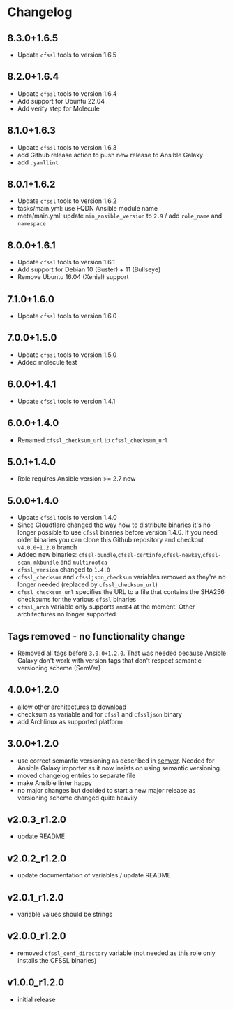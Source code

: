# Changelog

## 8.3.0+1.6.5

- Update `cfssl` tools to version 1.6.5

## 8.2.0+1.6.4

- Update `cfssl` tools to version 1.6.4
- Add support for Ubuntu 22.04
- Add verify step for Molecule

## 8.1.0+1.6.3

- Update `cfssl` tools to version 1.6.3
- add Github release action to push new release to Ansible Galaxy
- add `.yamllint`

## 8.0.1+1.6.2

- Update `cfssl` tools to version 1.6.2
- tasks/main.yml: use FQDN Ansible module name
- meta/main.yml: update `min_ansible_version` to `2.9` / add `role_name` and `namespace`

## 8.0.0+1.6.1

- Update `cfssl` tools to version 1.6.1
- Add support for Debian 10 (Buster) + 11 (Bullseye)
- Remove Ubuntu 16.04 (Xenial) support

## 7.1.0+1.6.0

- Update `cfssl` tools to version 1.6.0

## 7.0.0+1.5.0

- Update `cfssl` tools to version 1.5.0
- Added molecule test

## 6.0.0+1.4.1

- Update `cfssl` tools to version 1.4.1

## 6.0.0+1.4.0

- Renamed `cfssl_checksum_url` to `cfssl_checksum_url`

## 5.0.1+1.4.0

- Role requires Ansible version >= 2.7 now

## 5.0.0+1.4.0

- Update `cfssl` tools to version 1.4.0
- Since Cloudflare changed the way how to distribute binaries it's no longer possible to use `cfssl` binaries before version 1.4.0. If you need older binaries you can clone this Github repository and checkout `v4.0.0+1.2.0` branch
- Added new binaries: `cfssl-bundle`,`cfssl-certinfo`,`cfssl-newkey`,`cfssl-scan`, `mkbundle` and `multirootca`
- `cfssl_version` changed to `1.4.0`
- `cfssl_checksum` and `cfssljson_checksum` variables removed as they're no longer needed (replaced by `cfssl_checksum_url`)
- `cfssl_checksum_url` specifies the URL to a file that contains the SHA256 checksums for the various `cfssl` binaries
- `cfssl_arch` variable only supports `amd64` at the moment. Other architectures no longer supported

## Tags removed - no functionality change

- Removed all tags before `3.0.0+1.2.0`. That was needed because Ansible Galaxy don't work with version tags that don't respect semantic versioning scheme (SemVer)

## 4.0.0+1.2.0

- allow other architectures to download
- checksum as variable and for `cfssl` and `cfssljson` binary
- add Archlinux as supported platform

## 3.0.0+1.2.0

- use correct semantic versioning as described in [semver](https://semver.org). Needed for Ansible Galaxy importer as it now insists on using semantic versioning.
- moved changelog entries to separate file
- make Ansible linter happy
- no major changes but decided to start a new major release as versioning scheme changed quite heavily

## v2.0.3_r1.2.0

- update README

## v2.0.2_r1.2.0

- update documentation of variables / update README

## v2.0.1_r1.2.0

- variable values should be strings

## v2.0.0_r1.2.0

- removed `cfssl_conf_directory` variable (not needed as this role only installs the CFSSL binaries)

## v1.0.0_r1.2.0

- initial release
